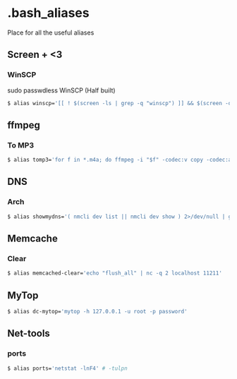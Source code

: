 # .bash_aliases
Place for all the useful aliases


## Screen + <3


### WinSCP
sudo passwdless WinSCP (Half built)

```bash
$ alias winscp='[[ ! $(screen -ls | grep -q "winscp") ]] && $(screen -dmS "winscp" sudo winscp)'
```


## ffmpeg

### To MP3

```bash
$ alias tomp3='for f in *.m4a; do ffmpeg -i "$f" -codec:v copy -codec:a libmp3lame -q:a 2 "${f%.m4a}.mp3"; done'
```

## DNS

### Arch

```bash
$ alias showmydns='( nmcli dev list || nmcli dev show ) 2>/dev/null | grep DNS'
```


## Memcache

### Clear

```bash
$ alias memcached-clear='echo "flush_all" | nc -q 2 localhost 11211'
```


## MyTop

```bash
$ alias dc-mytop='mytop -h 127.0.0.1 -u root -p password'
```

## Net-tools


### ports
```bash
$ alias ports='netstat -lnF4' # -tulpn
```
